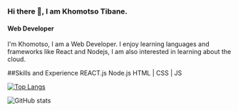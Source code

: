 ### Hi there 👋, I am Khomotso Tibane.
#### Web Developer
I'm Khomotso, I am a Web Developer. I enjoy learning languages and frameworks like React and Nodejs, I am also interested in learning about the cloud.

##Skills and Experience 
REACT.js
Node.js 
HTML | CSS | JS


[![Top Langs](https://github-readme-stats.vercel.app/api/top-langs/?username=KhomotsoTibane)](https://github.com/anuraghazra/github-readme-stats)

![GitHub stats](https://github-readme-stats.vercel.app/api?username=KhomotsoTibane&show_icons=true)  



